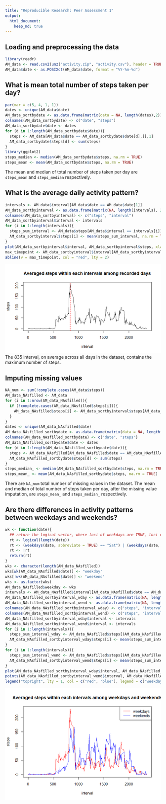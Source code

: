 ```yaml
---
title: "Reproducible Research: Peer Assessment 1"
output: 
  html_document:
    keep_md: true
---
```



## Loading and preprocessing the data

```r
library(readr)
AM_data <- read.csv2(unz("activity.zip", "activity.csv"), header = TRUE, sep = ",")
AM_data$date <- as.POSIXct(AM_data$date, format = "%Y-%m-%d")
```

## What is mean total number of steps taken per day?

```r
par(mar = c(5, 4, 1, 1))
dates <- unique(AM_data$date)
AM_data_sortbydate <- as.data.frame(matrix(data = NA, length(dates),2))
colnames(AM_data_sortbydate) <- c("date", "steps")
AM_data_sortbydate$date <- dates
for (d in 1:length(AM_data_sortbydate$date)){
  steps <- AM_data[AM_data$date == AM_data_sortbydate$date[d],][,1]
  AM_data_sortbydate$steps[d] <- sum(steps)
}
library(ggplot2)
steps_median <- median(AM_data_sortbydate$steps, na.rm = TRUE)
steps_mean <- mean(AM_data_sortbydate$steps, na.rm = TRUE)
```
The mean and median of total number of steps taken per day are `steps_mean` and `steps_median` respectively.

## What is the average daily activity pattern?

```r
intervals <- AM_data$interval[AM_data$date == AM_data$date[1]]
AM_data_sortbyinterval <- as.data.frame(matrix(NA, length(intervals), 2))
colnames(AM_data_sortbyinterval) <- c("steps", "interval")
AM_data_sortbyinterval$interval <- intervals
for (i in 1:length(intervals)){
  steps_sum_interval <- AM_data$steps[AM_data$interval == intervals[i]]
  AM_data_sortbyinterval$steps[i] <- mean(steps_sum_interval, na.rm = TRUE)
}
plot(AM_data_sortbyinterval$interval, AM_data_sortbyinterval$steps, xlab = "interval", ylab = "steps", main = "Averaged steps within each intervals among recorded days", type = "l")
max_timepoint <- AM_data_sortbyinterval$interval[AM_data_sortbyinterval$steps == max(AM_data_sortbyinterval$steps, na.rm = TRUE)]
abline(v = max_timepoint, col = "red", lty = 2)
```

![](PA1_template_files/figure-html/scatter_stepsbyinterval-1.png)<!-- -->
The 835 interval, on average across all days in the dataset, contains the maximum number of steps.

## Imputing missing values

```r
NA_num <- sum(!complete.cases(AM_data$steps))
AM_data_NAsfilled <- AM_data
for (i in 1:nrow(AM_data_NAsfilled)){
  if (!complete.cases(AM_data_NAsfilled$steps[i])){
    AM_data_NAsfilled$steps[i] <- AM_data_sortbyinterval$steps[AM_data_sortbyinterval$interval == AM_data_NAsfilled$interval[i]]
  }
}
dates <- unique(AM_data_NAsfilled$date)
AM_data_NAsfilled_sortbydate <- as.data.frame(matrix(data = NA, length(dates),2))
colnames(AM_data_NAsfilled_sortbydate) <- c("date", "steps")
AM_data_NAsfilled_sortbydate$date <- dates
for (d in 1:length(AM_data_NAsfilled_sortbydate$date)){
  steps <- AM_data_NAsfilled[AM_data_NAsfilled$date == AM_data_NAsfilled_sortbydate$date[d],][,1]
  AM_data_NAsfilled_sortbydate$steps[d] <- sum(steps)
}
steps_median_ <- median(AM_data_NAsfilled_sortbydate$steps, na.rm = TRUE)
steps_mean_ <- mean(AM_data_NAsfilled_sortbydate$steps, na.rm = TRUE)
```
There are `NA_num` total number of missing values in the dataset.
The mean and median of total number of steps taken per day, after the missing value imputation, are `steps_mean_` and `steps_median_` respectively.
## Are there differences in activity patterns between weekdays and weekends?

```r
wk <- function(date){
  ## return the logical vector, where loci of weekdays are TRUE, loci of weekends are FALSE
  rt <- logical(length(date))
  rt <- (weekdays(date, abbreviate = TRUE) == "Sat") | (weekdays(date, abbreviate = TRUE) == "Sun")
  rt <- !rt
  return(rt)
}
wks <- character(length(AM_data_NAsfilled))
wks[wk(AM_data_NAsfilled$date)] <- "weekday"
wks[!wk(AM_data_NAsfilled$date)] <- "weekend"
wks <- as.factor(wks)
AM_data_NAsfilled$weekday <- wks
intervals <- AM_data_NAsfilled$interval[AM_data_NAsfilled$date == AM_data_NAsfilled$date[1]]
AM_data_NAsfilled_sortbyinterval_wday <- as.data.frame(matrix(NA, length(intervals), 2))
AM_data_NAsfilled_sortbyinterval_wend <- as.data.frame(matrix(NA, length(intervals), 2))
colnames(AM_data_NAsfilled_sortbyinterval_wday) <- c("steps", "interval")
colnames(AM_data_NAsfilled_sortbyinterval_wend) <- c("steps", "interval")
AM_data_NAsfilled_sortbyinterval_wday$interval <- intervals
AM_data_NAsfilled_sortbyinterval_wend$interval <- intervals
for (i in 1:length(intervals)){
  steps_sum_interval_wday <- AM_data_NAsfilled$steps[(AM_data_NAsfilled$interval == intervals[i]) & (AM_data_NAsfilled$weekday == "weekday")]
  AM_data_NAsfilled_sortbyinterval_wday$steps[i] <- mean(steps_sum_interval_wday)
}
for (i in 1:length(intervals)){
  steps_sum_interval_wend <- AM_data_NAsfilled$steps[(AM_data_NAsfilled$interval == intervals[i]) & (AM_data_NAsfilled$weekday == "weekend")]
  AM_data_NAsfilled_sortbyinterval_wend$steps[i] <- mean(steps_sum_interval_wend)
}
plot(AM_data_NAsfilled_sortbyinterval_wday$interval, AM_data_NAsfilled_sortbyinterval_wday$steps, xlab = "interval", ylab = "steps", main = "Averaged steps within each intervals among weekdays and weekends", col = "red", type = "l")
points(AM_data_NAsfilled_sortbyinterval_wend$interval, AM_data_NAsfilled_sortbyinterval_wend$steps, col = "blue", type = "l")
legend("topright", lty = 1, col = c("red", "blue"), legend = c("weekdays", "weekends"))
```

![](PA1_template_files/figure-html/wk_day_end-1.png)<!-- -->
